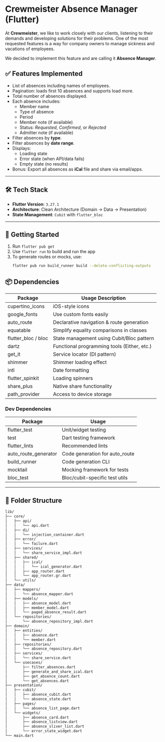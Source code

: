 # Crewmeister Absence Manager (Flutter)

At **Crewmeister**, we like to work closely with our clients, listening to their demands and developing solutions for their problems. One of the most requested features is a way for company owners to manage sickness and vacations of employees.

We decided to implement this feature and are calling it **Absence Manager**.

## ✅ Features Implemented

- List of absences including names of employees.
- Pagination: loads first 10 absences and supports load more.
- Total number of absences displayed.
- Each absence includes:
  - Member name
  - Type of absence
  - Period
  - Member note (if available)
  - Status: *Requested*, *Confirmed*, or *Rejected*
  - Admitter note (if available)
- Filter absences by **type**.
- Filter absences by **date range**.
- Displays:
  - Loading state
  - Error state (when API/data fails)
  - Empty state (no results)
- Bonus: Export all absences as **iCal** file and share via email/apps.

---

## 🛠️ Tech Stack

- **Flutter Version**: `3.27.1`
- **Architecture**: Clean Architecture (Domain → Data → Presentation)
- **State Management**: `Cubit` with `flutter_bloc`
---


## 🚀 Getting Started

1. Run `flutter pub get`
2. Use `flutter run` to build and run the app
3. To generate routes or mocks, use:
   ```bash
   flutter pub run build_runner build --delete-conflicting-outputs

## 📦 Dependencies

| Package               | Usage Description                            |
|-----------------------|----------------------------------------------|
| cupertino_icons       | iOS-style icons                              |
| google_fonts          | Use custom fonts easily                      |
| auto_route            | Declarative navigation & route generation    |
| equatable             | Simplify equality comparisons in classes     |
| flutter_bloc / bloc   | State management using Cubit/Bloc pattern    |
| dartz                 | Functional programming tools (Either, etc.)  |
| get_it                | Service locator (DI pattern)                 |
| shimmer               | Shimmer loading effect                       |
| intl                  | Date formatting                              |
| flutter_spinkit       | Loading spinners                             |
| share_plus            | Native share functionality                   |
| path_provider         | Access to device storage                     |

### Dev Dependencies

| Package                  | Usage                                 |
|--------------------------|---------------------------------------|
| flutter_test             | Unit/widget testing                   |
| test                     | Dart testing framework                |
| flutter_lints            | Recommended lints                     |
| auto_route_generator     | Code generation for auto_route        |
| build_runner             | Code generation CLI                   |
| mocktail                 | Mocking framework for tests           |
| bloc_test                | Bloc/cubit-specific test utils        |

---

## 📁 Folder Structure

```bash
lib/
├── core/
│   ├── api/
│   │   └── api.dart
│   ├── di/
│   │   └── injection_container.dart
│   ├── error/
│   │   └── failure.dart
│   ├── services/
│   │   └── share_service_impl.dart
│   ├── shared/
│   │   ├── ical/
│   │   │   └── ical_generator.dart
│   │   ├── app_router.dart
│   │   └── app_router.gr.dart
│   └── utils/
├── data/
│   ├── mappers/
│   │   └── absence_mapper.dart
│   ├── models/
│   │   ├── absence_model.dart
│   │   ├── member_model.dart
│   │   └── paged_absence_result.dart
│   └── repositories/
│       └── absence_repository_impl.dart
├── domain/
│   ├── entities/
│   │   ├── absence.dart
│   │   └── member.dart
│   ├── repositories/
│   │   └── absence_repository.dart
│   ├── services/
│   │   └── share_service.dart
│   └── usecases/
│       ├── filter_absences.dart
│       ├── generate_and_share_ical.dart
│       ├── get_absence_count.dart
│       └── get_absences.dart
├── presentation/
│   ├── cubit/
│   │   ├── absence_cubit.dart
│   │   └── absence_state.dart
│   ├── pages/
│   │   └── absence_list_page.dart
│   └── widgets/
│       ├── absence_card.dart
│       ├── absence_listview.dart
│       ├── absence_sliver_list.dart
│       └── error_state_widget.dart
└── main.dart


